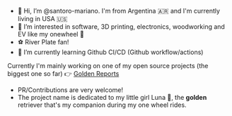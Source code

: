 - 👋 Hi, I’m @santoro-mariano. I'm from Argentina 🇦🇷 and I'm currently living in USA 🇺🇸
- 👀 I’m interested in software, 3D printing, electronics, woodworking and EV like my onewheel 🤙	
- ⚽ River Plate fan!
- 🌱 I’m currently learning Github CI/CD (Github workflow/actions)

Currently I'm mainly working on one of my open source projects (the biggest one so far) 👉 [Golden Reports](https://goldenreports.io/)
- PR/Contributions are very welcome!
- The project name is dedicated to my little girl Luna 🐶, the **golden** retriever that's my companion during my one wheel rides.

<!---
santoro-mariano/santoro-mariano is a ✨ special ✨ repository because its `README.md` (this file) appears on your GitHub profile.
You can click the Preview link to take a look at your changes.
--->
